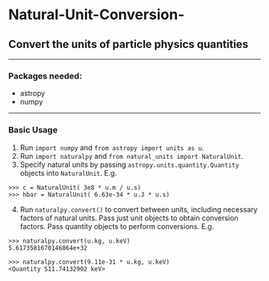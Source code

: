 # Natural-Unit-Conversion-
## Convert the units of particle physics quantities
---
### Packages needed:
- astropy
- numpy
---
### Basic Usage

1. Run `import numpy` and `from astropy import units as u`.
2. Run `import naturalpy` and `from natural_units import NaturalUnit`.
3. Specify natural units by passing `astropy.units.quantity.Quantity` objects into `NaturalUnit`. E.g. 
```
>>> c = NaturalUnit( 3e8 * u.m / u.s)
>>> hbar = NaturalUnit( 6.63e-34 * u.J * u.s)
```
4. Run `naturalpy.convert()` to convert between units, including necessary factors of natural units. Pass just unit objects to obtain conversion factors. Pass quantity objects to perform conversions. E.g.
```
>>> naturalpy.convert(u.kg, u.keV)
5.6173581670146864e+32

>>> naturalpy.convert(9.11e-31 * u.kg, u.keV)
<Quantity 511.74132902 keV>
```
